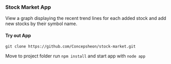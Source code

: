### Stock Market App

View a graph displaying the recent trend lines for each added stock and add new stocks by their symbol name.

#### Try out App

```
git clone https://github.com/Concepsheon/stock-market.git
```

Move to project folder run ```npm install``` and start app with ```node app```